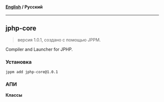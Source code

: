 #### [English](README.md) / **Русский**

---

## jphp-core
> версия 1.0.1, создано с помощью JPPM.

Compiler and Launcher for JPHP.

### Установка
```
jppm add jphp-core@1.0.1
```

### АПИ
**Классы**